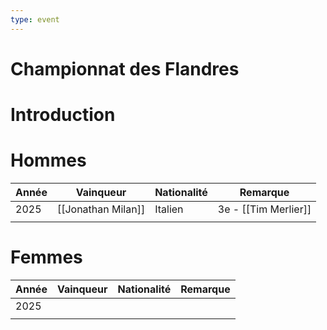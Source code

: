 ```yaml
---
type: event
---
```


# Championnat des Flandres

# Introduction

# Hommes

| Année | Vainqueur          | Nationalité | Remarque             |
| ----- | ------------------ | ----------- | -------------------- |
| 2025  | [[Jonathan Milan]] | Italien     | 3e - [[Tim Merlier]] |
|       |                    |             |                      |
# Femmes

| Année | Vainqueur | Nationalité | Remarque |
| ----- | --------- | ----------- | -------- |
| 2025  |           |             |          |
|       |           |             |          |
